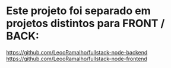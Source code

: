 # Este projeto foi separado em projetos distintos para FRONT / BACK:

https://github.com/LeooRamalho/fullstack-node-backend
https://github.com/LeooRamalho/fullstack-node-frontend
